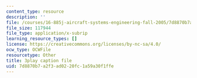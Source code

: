 ```yaml
---
content_type: resource
description: ''
file: /courses/16-885j-aircraft-systems-engineering-fall-2005/7d8870b7a2f3ad0220fc1a59a30f1ffe_bOAyzURugaw.srt
file_size: 117944
file_type: application/x-subrip
learning_resource_types: []
license: https://creativecommons.org/licenses/by-nc-sa/4.0/
ocw_type: OCWFile
resourcetype: Other
title: 3play caption file
uid: 7d8870b7-a2f3-ad02-20fc-1a59a30f1ffe
---
```

